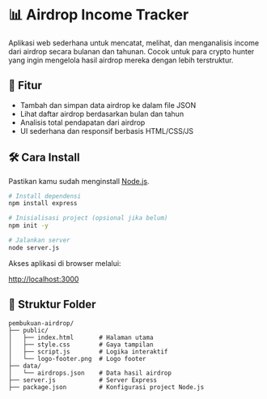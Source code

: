 # 📊 Airdrop Income Tracker

Aplikasi web sederhana untuk mencatat, melihat, dan menganalisis income dari airdrop secara bulanan dan tahunan. Cocok untuk para crypto hunter yang ingin mengelola hasil airdrop mereka dengan lebih terstruktur.

## 🚀 Fitur

- Tambah dan simpan data airdrop ke dalam file JSON
- Lihat daftar airdrop berdasarkan bulan dan tahun
- Analisis total pendapatan dari airdrop
- UI sederhana dan responsif berbasis HTML/CSS/JS

## 🛠️ Cara Install

Pastikan kamu sudah menginstall [Node.js](https://nodejs.org).

```bash
# Install dependensi
npm install express

# Inisialisasi project (opsional jika belum)
npm init -y

# Jalankan server
node server.js
```

Akses aplikasi di browser melalui:

[http://localhost:3000](http://localhost:3000)


## 📁 Struktur Folder
```plaintext
pembukuan-airdrop/
├── public/
│   ├── index.html       # Halaman utama
│   ├── style.css        # Gaya tampilan
│   ├── script.js        # Logika interaktif
│   └── logo-footer.png  # Logo footer
├── data/
│   └── airdrops.json    # Data hasil airdrop
├── server.js            # Server Express
├── package.json         # Konfigurasi project Node.js
```
